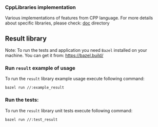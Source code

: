 ### CppLibraries implementation

Various implementations of features from CPP language. For more details about
specific libraries, please check: [doc](doc/README.md) directory


## Result library

Note: To run the tests and application you need `Bazel` installed on your
machine. You can get it from: https://bazel.build/

### Run `result` example of usage
To run the `result` library example usage execute following command:
```Bazel
bazel run //:example_result
```

### Run the tests:
To run the `result` library unit tests execute following command:
```Bazel
bazel run //:test_result
```
